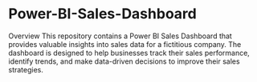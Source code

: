 # Power-BI-Sales-Dashboard
Overview
This repository contains a Power BI Sales Dashboard that provides valuable insights into sales data for a fictitious company. The dashboard is designed to help businesses track their sales performance, identify trends, and make data-driven decisions to improve their sales strategies.
